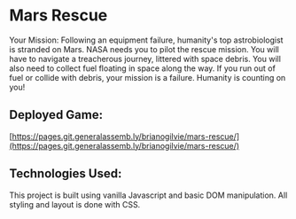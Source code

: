 # Mars Rescue
Your Mission: Following an equipment failure, humanity's top astrobiologist is stranded on Mars. NASA needs you to pilot the rescue mission. You will have to navigate a treacherous journey, littered with space debris. You will also need to collect fuel floating in space along the way. If you run out of fuel or collide with debris, your mission is a failure. Humanity is counting on you!

## Deployed Game: 
[https://pages.git.generalassemb.ly/brianogilvie/mars-rescue/](https://pages.git.generalassemb.ly/brianogilvie/mars-rescue/)

## Technologies Used:
This project is built using vanilla Javascript and basic DOM manipulation. All styling and layout is done with CSS. 
